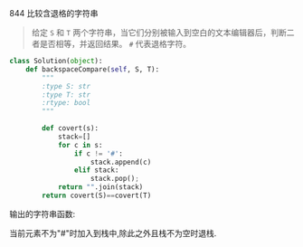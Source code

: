 844 比较含退格的字符串

> 给定 `S` 和 `T` 两个字符串，当它们分别被输入到空白的文本编辑器后，判断二者是否相等，并返回结果。 `#` 代表退格字符。

```python
class Solution(object):
    def backspaceCompare(self, S, T):
        """
        :type S: str
        :type T: str
        :rtype: bool
        """
        
        def covert(s):
            stack=[]
            for c in s:
                if c != '#':
                    stack.append(c)
                elif stack:
                    stack.pop();
            return "".join(stack)
        return covert(S)==covert(T)
```

输出的字符串函数:

当前元素不为"#"时加入到栈中,除此之外且栈不为空时退栈.